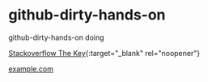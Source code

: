 # github-dirty-hands-on
github-dirty-hands-on doing


[Stackoverflow The Key](https://stackoverflow.blog/2021/03/31/the-key-copy-paste/){:target="_blank" rel="noopener"}


<a href="http://example.com" target="_blank" rel="noopener noreferrer" title="***Please middle click on mouse to open in new tab***&#013Github Markdown does not support opening new pages (github.com/mojombo/github-flavored-markdown/issues/28)">example.com</a>
